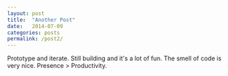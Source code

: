 ```yaml
---
layout: post
title:  "Another Post"
date:   2014-07-09 
categories: posts 
permalink: /post2/
---
```


Prototype and iterate. Still building and it's a lot of fun. The smell of code is very nice. 
Presence > Productivity. 
